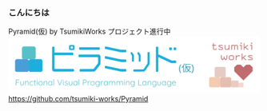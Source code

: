 ### こんにちは
Pyramid(仮) by TsumikiWorks プロジェクト進行中
![Pyramid(仮) by TsumikiWorks](Pyramid_with_TsumikiWorks.svg)
https://github.com/tsumiki-works/Pyramid
